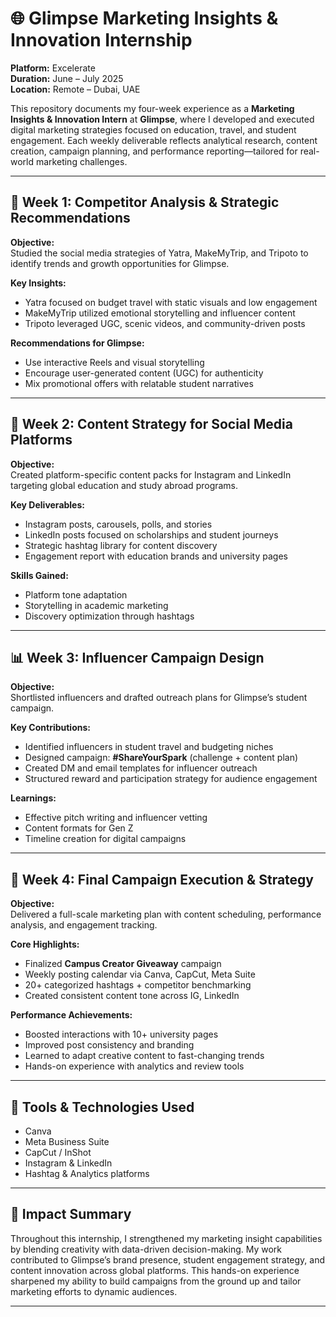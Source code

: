 # 🌐 Glimpse Marketing Insights & Innovation Internship

**Platform:** Excelerate  
**Duration:** June – July 2025  
**Location:** Remote – Dubai, UAE  

This repository documents my four-week experience as a **Marketing Insights & Innovation Intern** at **Glimpse**, where I developed and executed digital marketing strategies focused on education, travel, and student engagement. Each weekly deliverable reflects analytical research, content creation, campaign planning, and performance reporting—tailored for real-world marketing challenges.

---

## 🚀 Week 1: Competitor Analysis & Strategic Recommendations

**Objective:**  
Studied the social media strategies of Yatra, MakeMyTrip, and Tripoto to identify trends and growth opportunities for Glimpse.

**Key Insights:**  
- Yatra focused on budget travel with static visuals and low engagement  
- MakeMyTrip utilized emotional storytelling and influencer content  
- Tripoto leveraged UGC, scenic videos, and community-driven posts  

**Recommendations for Glimpse:**  
- Use interactive Reels and visual storytelling  
- Encourage user-generated content (UGC) for authenticity  
- Mix promotional offers with relatable student narratives  

---

## 📣 Week 2: Content Strategy for Social Media Platforms

**Objective:**  
Created platform-specific content packs for Instagram and LinkedIn targeting global education and study abroad programs.

**Key Deliverables:**  
- Instagram posts, carousels, polls, and stories  
- LinkedIn posts focused on scholarships and student journeys  
- Strategic hashtag library for content discovery  
- Engagement report with education brands and university pages  

**Skills Gained:**  
- Platform tone adaptation  
- Storytelling in academic marketing  
- Discovery optimization through hashtags  

---

## 📊 Week 3: Influencer Campaign Design

**Objective:**  
Shortlisted influencers and drafted outreach plans for Glimpse’s student campaign.

**Key Contributions:**  
- Identified influencers in student travel and budgeting niches  
- Designed campaign: **#ShareYourSpark** (challenge + content plan)  
- Created DM and email templates for influencer outreach  
- Structured reward and participation strategy for audience engagement  

**Learnings:**  
- Effective pitch writing and influencer vetting  
- Content formats for Gen Z  
- Timeline creation for digital campaigns  

---

## 🧠 Week 4: Final Campaign Execution & Strategy

**Objective:**  
Delivered a full-scale marketing plan with content scheduling, performance analysis, and engagement tracking.

**Core Highlights:**  
- Finalized **Campus Creator Giveaway** campaign  
- Weekly posting calendar via Canva, CapCut, Meta Suite  
- 20+ categorized hashtags + competitor benchmarking  
- Created consistent content tone across IG, LinkedIn  

**Performance Achievements:**  
- Boosted interactions with 10+ university pages  
- Improved post consistency and branding  
- Learned to adapt creative content to fast-changing trends  
- Hands-on experience with analytics and review tools  

---

## 📎 Tools & Technologies Used

- Canva  
- Meta Business Suite  
- CapCut / InShot  
- Instagram & LinkedIn  
- Hashtag & Analytics platforms  

---

## 🎯 Impact Summary

Throughout this internship, I strengthened my marketing insight capabilities by blending creativity with data-driven decision-making. My work contributed to Glimpse’s brand presence, student engagement strategy, and content innovation across global platforms. This hands-on experience sharpened my ability to build campaigns from the ground up and tailor marketing efforts to dynamic audiences.

---
